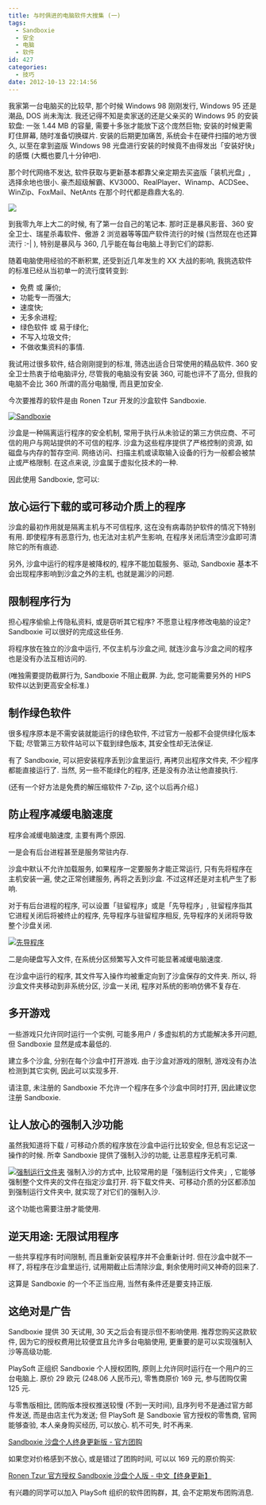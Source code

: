 ```yaml
---
title: 与时俱进的电脑软件大搜集 (一)
tags:
  - Sandboxie
  - 安全
  - 电脑
  - 软件
id: 427
categories:
  - 技巧
date: 2012-10-13 22:14:56
---
```


我家第一台电脑买的比较早, 那个时候 Windows 98 刚刚发行, Windows 95 还是潮品, DOS 尚未淘汰. 我还记得不知是卖家送的还是父亲买的 Windows 95 的安装软盘: 一张 1.44 MB 的容量, 需要十多张才能放下这个庞然巨物; 安装的时候更需盯住屏幕, 随时准备切换碟片. 安装的后期更加痛苦, 系统会卡在硬件扫描的地方很久, 以至在拿到盗版 Windows 98 光盘进行安装的时候竟不由得发出「安装好快」的感慨 (大概也要几十分钟吧).

那个时代网络不发达, 软件获取与更新基本都靠父亲定期去买盗版「装机光盘」, 选择余地也很小. 豪杰超级解霸、KV3000、RealPlayer、Winamp、ACDSee、WinZip、FoxMail、NetAnts 在那个时代都是鼎鼎大名的.

[![](//img.beamnote.com/2012/computer-software-collection-1.jpg)](//img.beamnote.com/2012/computer-software-collection-1.jpg)<!-- more -->

到我零九年上大二的时候, 有了第一台自己的笔记本. 那时正是暴风影音、360 安全卫士、瑞星杀毒软件、傲游 2 浏览器等等国产软件流行的时候 (当然现在也还算流行 :-| ), 特别是暴风与 360, 几乎能在每台电脑上寻到它们的踪影.

随着电脑使用经验的不断积累, 还受到近几年发生的 XX 大战的影响, 我挑选软件的标准已经从当初单一的流行度转变到:

* 免费 或 廉价;
* 功能专一而强大;
* 速度快;
* 无多余进程;
* 绿色软件 或 易于绿化;
* 不写入垃圾文件;
* 不做收集资料的事情.

我试用过很多软件, 结合刚刚提到的标准, 筛选出适合日常使用的精品软件. 360 安全卫士热衷于给电脑评分, 尽管我的电脑没有安装 360, 可能也评不了高分, 但我的电脑不会比 360 所谓的高分电脑慢, 而且更加安全.

今次要推荐的软件是由 Ronen Tzur 开发的沙盒软件 Sandboxie.

[![Sandboxie](//img.beamnote.com/2012/sandboxie.png)](//img.beamnote.com/2012/sandboxie.png)

沙盒是一种隔离运行程序的安全机制, 常用于执行从未验证的第三方供应商、不可信的用户与网站提供的不可信的程序. 沙盒为这些程序提供了严格控制的资源, 如磁盘与内存的暂存空间. 网络访问、扫描主机或读取输入设备的行为一般都会被禁止或严格限制. 在这点来说, 沙盒属于虚拟化技术的一种.

因此使用 Sandboxie, 您可以:

## 放心运行下载的或可移动介质上的程序

沙盒的最初作用就是隔离主机与不可信程序, 这在没有病毒防护软件的情况下特别有用. 即使程序有恶意行为, 也无法对主机产生影响, 在程序关闭后清空沙盒即可清除它的所有痕迹.

另外, 沙盒中运行的程序是被降权的, 程序不能加载服务、驱动, Sandboxie 基本不会出现程序影响到沙盒之外的主机, 也就是漏沙的问题.

## 限制程序行为

担心程序偷偷上传隐私资料, 或是窃听其它程序? 不愿意让程序修改电脑的设定? Sandboxie 可以很好的完成这些任务.

将程序放在独立的沙盒中运行, 不仅主机与沙盒之间, 就连沙盒与沙盒之间的程序也是没有办法互相访问的.

 (唯独需要提防截屏行为, Sandboxie 不阻止截屏. 为此, 您可能需要另外的 HIPS 软件以达到更高安全标准.)

## 制作绿色软件

很多程序原本是不需安装就能运行的绿色软件, 不过官方一般都不会提供绿化版本下载; 尽管第三方软件站可以下载到绿色版本, 其安全性却无法保证.

有了 Sandboxie, 可以把安装程序丢到沙盒里运行, 再拷贝出程序文件夹, 不少程序都能直接运行了. 当然, 另一些不能绿化的程序, 还是没有办法让他直接执行.

 (还有一个好方法是免费的解压缩软件 7-Zip, 这个以后再介绍.)

## 防止程序减缓电脑速度

程序会减缓电脑速度, 主要有两个原因.

一是会有后台进程甚至是服务常驻内存.

沙盒中默认不允许加载服务, 如果程序一定要服务才能正常运行, 只有先将程序在主机安装一遍, 使之正常创建服务, 再将之丢到沙盒. 不过这样还是对主机产生了影响.

对于有后台进程的程序, 可以设置「驻留程序」或是「先导程序」, 驻留程序指其它进程关闭后将被终止的程序, 先导程序与驻留程序相反, 先导程序的关闭将导致整个沙盘关闭.

[![先导程序](//img.beamnote.com/2012/sandboxie-leader-programs.png)](//img.beamnote.com/2012/sandboxie-leader-programs.png)

二是向硬盘写入文件, 在系统分区频繁写入文件可能显著减缓电脑速度.

在沙盒中运行的程序, 其文件写入操作均被重定向到了沙盒保存的文件夹. 所以, 将沙盒文件夹移动到非系统分区, 沙盒一关闭, 程序对系统的影响仿佛不复存在.

## 多开游戏

一些游戏只允许同时运行一个实例, 可能多用户 / 多虚拟机的方式能解决多开问题, 但 Sandboxie 显然是成本最低的.

建立多个沙盒, 分别在每个沙盒中打开游戏. 由于沙盒对游戏的限制, 游戏没有办法检测到其它实例, 因此可以实现多开.

请注意, 未注册的 Sandboxie 不允许一个程序在多个沙盒中同时打开, 因此建议您注册 Sandboxie.

## 让人放心的强制入沙功能

虽然我知道将下载 / 可移动介质的程序放在沙盒中运行比较安全, 但总有忘记这一操作的时候. 所幸 Sandboxie 提供了强制入沙的功能, 让恶意程序无机可乘.

[![强制运行文件夹](//img.beamnote.com/2012/sandboxie-forced-folders.png)](//img.beamnote.com/2012/sandboxie-forced-folders.png)
强制入沙的方式中, 比较常用的是「强制运行文件夹」, 它能够强制整个文件夹的文件在指定沙盒打开. 将下载文件夹、可移动介质的分区都添加到强制运行文件夹中, 就实现了对它们的强制入沙.

这个功能也需要注册才能使用.

## 逆天用途: 无限试用程序

一些共享程序有时间限制, 而且重新安装程序并不会重新计时. 但在沙盒中就不一样了, 将程序在沙盒里运行, 试用期截止后清除沙盒, 剩余使用时间又神奇的回来了.

这算是 Sandboxie 的一个不正当应用, 当然有条件还是要支持正版.

## 这绝对是广告

Sandboxie 提供 30 天试用, 30 天之后会有提示但不影响使用. 推荐您购买这款软件, 因为它的授权费用比较便宜且允许多台电脑使用, 更重要的是可以实现强制入沙等高级功能.

PlaySoft 正组织 Sandboxie 个人授权团购, 原则上允许同时运行在一个用户的三台电脑上. 原价 29 欧元 (248.06 人民币元), 零售商原价 169 元, 参与团购仅需 125 元.

与零售版相比, 团购版本授权推送较慢 (不到一天时间), 且序列号不是通过官方邮件发送, 而是由店主代为发送; 但 PlaySoft 是 Sandboxie 官方授权的零售商, 官网能够查验, 本人亲身购买经历, 可以放心. 机不可失, 时不再来.

[Sandboxie 沙盘个人终身更新版 - 官方团购](http://s.click.taobao.com/t_8?e=7HZ6jHSTbIcbw1H%2FMZa%2B%2BIReaTh83ly3K2WcAZul0Upr8w%3D%3D&amp;p=mm_13543178_0_0)

如果您对价格感到不放心, 或是错过了团购时间, 可以以 169 元的原价购买:

[Ronen Tzur 官方授权 Sandboxie 沙盘个人版 - 中文【终身更新】](http://s.click.taobao.com/t_8?e=7HZ6jHSTbIlI7yEDyKcLgwty5On62eMm3MCwgFTMAGVElQ%3D%3D&amp;p=mm_13543178_0_0)

有兴趣的同学可以加入 PlaySoft 组织的软件团购群，其, 会不定期发布团购消息.
